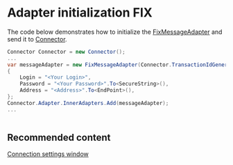 # Adapter initialization FIX

The code below demonstrates how to initialize the [FixMessageAdapter](xref:StockSharp.Fix.FixMessageAdapter) and send it to [Connector](xref:StockSharp.Algo.Connector).

```cs
Connector Connector = new Connector();				
...				
var messageAdapter = new FixMessageAdapter(Connector.TransactionIdGenerator)
{
    Login = "<Your Login>",
    Password = "<Your Password>".To<SecureString>(),
	Address = "<Address>".To<EndPoint>(),
};
Connector.Adapter.InnerAdapters.Add(messageAdapter);
...	
							
```

## Recommended content

[Connection settings window](../../../graphical_user_interface/connection_settings_window.md)

